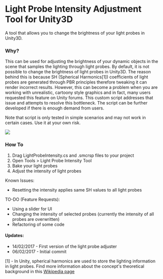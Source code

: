 # Light Probe Intensity Adjustment Tool for Unity3D
A tool that allows you to change the brightness of your light probes in Unity3D. 

### Why?

This can be used for adjusting the brightness of your dynamic objects in the scene that samples the lighting through light probes. By default, it is not possible to change the brightness of light probes in Unity3D. The reason behind this is because SH (Spherical Harmonics[1]) coefficients of light probes are generated through PBR principles therefore tweaking it can render incorrect results. However, this can become a problem when you are working with unrealistic, cartoony style graphics and in fact, many users requested this feature on Unity forums. This custom script addresses that issue and attempts to resolve this bottleneck. The script can be further developed if there is enough demand from users.

Note that script is only tested in simple scenarios and may not work in certain cases. Use it at your own risk.

![](https://github.com/kemalakay/lightprobes/blob/master/GIF/adam4.gif)

### How To

1. Drag LightProbeIntensity.cs and .smcrsp files to your project
2. Open Tools > Light Probe Intensity Tool
3. Bake your light probes 
4. Adjust the intensity of light probes


Known Issues:
* Resetting the intensity applies same SH values to all light probes

TO-DO (Feature Requests):
* Using a slider for UI
* Changing the intensity of selected probes (currently the intensity of all probes are overwritten)
* Refactoring of some code 

#### Updates: 
* 14/02/2017 - First version of the light probe adjuster
* 06/02/2017 - Initial commit

[1] - In Unity, spherical harmonics are used to store the lighting information in light probes. Find more information about the concept's theoretical background in this [Wikipedia page](https://en.wikipedia.org/wiki/Spherical_harmonics) 